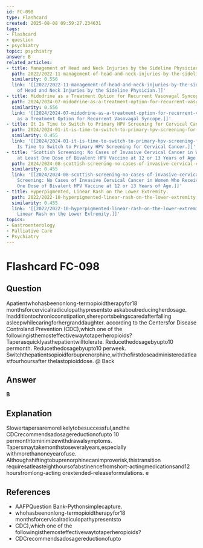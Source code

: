 ```yaml
---
id: FC-098
type: Flashcard
created: 2025-08-08 09:59:27.234631
tags:
- Flashcard
- question
- psychiatry
topic: psychiatry
answer: B
related_articles:
- title: Management of Head and Neck Injuries by the Sideline Physician.
  path: 2022/2022-11-management-of-head-and-neck-injuries-by-the-sideline-physici.md
  similarity: 0.556
  link: '[[2022/2022-11-management-of-head-and-neck-injuries-by-the-sideline-physici|Management
    of Head and Neck Injuries by the Sideline Physician.]]'
- title: Midodrine as a Treatment Option for Recurrent Vasovagal Syncope.
  path: 2024/2024-07-midodrine-as-a-treatment-option-for-recurrent-vasovagal-sync.md
  similarity: 0.556
  link: '[[2024/2024-07-midodrine-as-a-treatment-option-for-recurrent-vasovagal-sync|Midodrine
    as a Treatment Option for Recurrent Vasovagal Syncope.]]'
- title: It Is Time to Switch to Primary HPV Screening for Cervical Cancer.
  path: 2024/2024-01-it-is-time-to-switch-to-primary-hpv-screening-for-cervical-c.md
  similarity: 0.455
  link: '[[2024/2024-01-it-is-time-to-switch-to-primary-hpv-screening-for-cervical-c|It
    Is Time to Switch to Primary HPV Screening for Cervical Cancer.]]'
- title: 'Scottish Screening: No Cases of Invasive Cervical Cancer in Women Who Received
    at Least One Dose of Bivalent HPV Vaccine at 12 or 13 Years of Age.'
  path: 2024/2024-08-scottish-screening-no-cases-of-invasive-cervical-cancer-in-w.md
  similarity: 0.455
  link: '[[2024/2024-08-scottish-screening-no-cases-of-invasive-cervical-cancer-in-w|Scottish
    Screening: No Cases of Invasive Cervical Cancer in Women Who Received at Least
    One Dose of Bivalent HPV Vaccine at 12 or 13 Years of Age.]]'
- title: Hyperpigmented, Linear Rash on the Lower Extremity.
  path: 2022/2022-10-hyperpigmented-linear-rash-on-the-lower-extremity.md
  similarity: 0.455
  link: '[[2022/2022-10-hyperpigmented-linear-rash-on-the-lower-extremity|Hyperpigmented,
    Linear Rash on the Lower Extremity.]]'
topics:
- Gastroenterology
- Palliative Care
- Psychiatry
---
```


# Flashcard FC-098

## Question

Apatientwhohasbeenonlong-termopioidtherapyfor18 monthsforcervicalradiculopathypresentsto askaboutreducingherdosage. Inadditiontochronicconstipation,shereportsbeingscaredafterfalling asleepwhilecaringforhergranddaughter. according to the Centersfor Disease Controland Prevention (CDC),which one of the followingisthemosteffectivewaytotaperheropioids? Taperasquicklyasthepatientwilltolerate. Reducethedosagebyupto10 permonth. Reducethedosagebyupto10 perweek. Switchthepatientsopioidforbuprenorphine,withthefirstdoseadministeredatleastfourhoursafter thelastopioiddose. @ Back

## Answer

**B**

## Explanation

Slowertapersaremorelikelytobesuccessful,andthe CDCrecommendsadosagereductionofupto 10 permonthtominimizewithdrawalsymptoms. Tapersmaytakemonthstoseveralyears,especially withmorethanoneyearofuse. Althoughshiftingtobuprenorphinecanimproverisk,thistransition requiresatleasteighthoursofabstinencefromshort-actingmedicationsand12 hoursfromlong-acting orextended-releaseformulations. e

## References

- AAFPQuestion Bank-Pythonsimplecapture.
- whohasbeenonlong-termopioidtherapyfor18 monthsforcervicalradiculopathypresentsto
- CDC),which one of the followingisthemosteffectivewaytotaperheropioids?
- CDCrecommendsadosagereductionofupto

